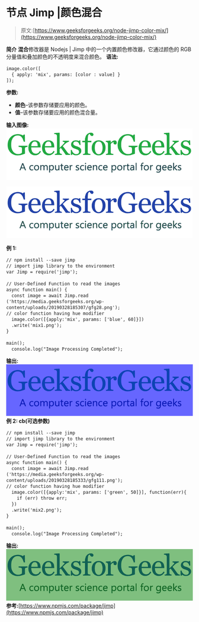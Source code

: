 # 节点 Jimp |颜色混合

> 原文:[https://www.geeksforgeeks.org/node-jimp-color-mix/](https://www.geeksforgeeks.org/node-jimp-color-mix/)

**简介**
**混合**修改器是 Nodejs | Jimp 中的一个内置颜色修改器，它通过颜色的 RGB 分量值和叠加颜色的不透明度来混合颜色。
**语法:**

```
image.color([
  { apply: 'mix', params: [color : value] }
]);

```

**参数:**

*   **颜色**–该参数存储要应用的颜色。
*   **值**–该参数存储要应用的颜色混合量。

**输入图像:**
![](img/11d75a22300d1eaf21322ef1a88a13d0.png)

![](img/290a52d70280cfd5211f5083f062f10e.png)

**例 1:**

```
// npm install --save jimp
// import jimp library to the environment
var Jimp = require('jimp');

// User-Defined Function to read the images
async function main() {
  const image = await Jimp.read
('https://media.geeksforgeeks.org/wp-content/uploads/20190328185307/gfg28.png');
// color function having hue modifier
  image.color([{apply:'mix', params: ['blue', 60]}])
  .write('mix1.png');
} 

main();
  console.log("Image Processing Completed");
```

**输出:**
![](img/36878a00f6b8a042182218f5388c5c19.png)
**例 2: cb(可选参数)**

```
// npm install --save jimp
// import jimp library to the environment
var Jimp = require('jimp');

// User-Defined Function to read the images
async function main() {
  const image = await Jimp.read
('https://media.geeksforgeeks.org/wp-content/uploads/20190328185333/gfg111.png');
// color function having hue modifier
  image.color([{apply:'mix', params: ['green', 50]}], function(err){
    if (err) throw err;
  })
  .write('mix2.png');
}

main();
  console.log("Image Processing Completed");
```

**输出:**
![](img/4bc3852cfe25866df589e341f0558618.png)
**参考:**[https://www.npmjs.com/package/jimp](https://www.npmjs.com/package/jimp)